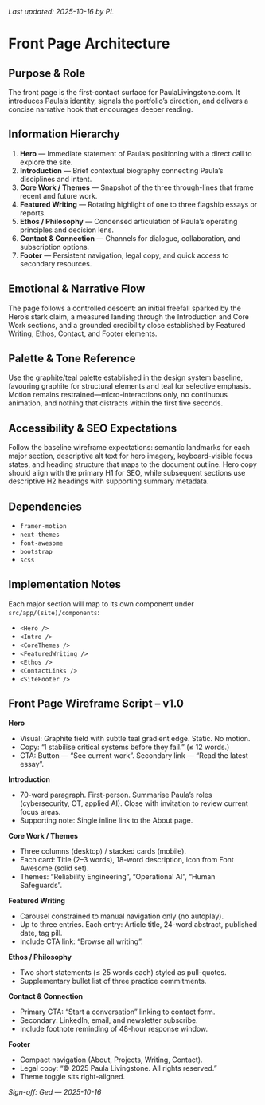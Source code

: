 _Last updated: 2025-10-16 by PL_

# Front Page Architecture

## Purpose & Role
The front page is the first-contact surface for PaulaLivingstone.com. It introduces Paula’s identity, signals the portfolio’s direction, and delivers a concise narrative hook that encourages deeper reading.

## Information Hierarchy
1. **Hero** — Immediate statement of Paula’s positioning with a direct call to explore the site.
2. **Introduction** — Brief contextual biography connecting Paula’s disciplines and intent.
3. **Core Work / Themes** — Snapshot of the three through-lines that frame recent and future work.
4. **Featured Writing** — Rotating highlight of one to three flagship essays or reports.
5. **Ethos / Philosophy** — Condensed articulation of Paula’s operating principles and decision lens.
6. **Contact & Connection** — Channels for dialogue, collaboration, and subscription options.
7. **Footer** — Persistent navigation, legal copy, and quick access to secondary resources.

## Emotional & Narrative Flow
The page follows a controlled descent: an initial freefall sparked by the Hero’s stark claim, a measured landing through the Introduction and Core Work sections, and a grounded credibility close established by Featured Writing, Ethos, Contact, and Footer elements.

## Palette & Tone Reference
Use the graphite/teal palette established in the design system baseline, favouring graphite for structural elements and teal for selective emphasis. Motion remains restrained—micro-interactions only, no continuous animation, and nothing that distracts within the first five seconds.

## Accessibility & SEO Expectations
Follow the baseline wireframe expectations: semantic landmarks for each major section, descriptive alt text for hero imagery, keyboard-visible focus states, and heading structure that maps to the document outline. Hero copy should align with the primary H1 for SEO, while subsequent sections use descriptive H2 headings with supporting summary metadata.

## Dependencies
- `framer-motion`
- `next-themes`
- `font-awesome`
- `bootstrap`
- `scss`

## Implementation Notes
Each major section will map to its own component under `src/app/(site)/components`:
- `<Hero />`
- `<Intro />`
- `<CoreThemes />`
- `<FeaturedWriting />`
- `<Ethos />`
- `<ContactLinks />`
- `<SiteFooter />`

## Front Page Wireframe Script – v1.0
**Hero**
- Visual: Graphite field with subtle teal gradient edge. Static. No motion.
- Copy: “I stabilise critical systems before they fail.” (≤ 12 words.)
- CTA: Button — “See current work”. Secondary link — “Read the latest essay”.

**Introduction**
- 70-word paragraph. First-person. Summarise Paula’s roles (cybersecurity, OT, applied AI). Close with invitation to review current focus areas.
- Supporting note: Single inline link to the About page.

**Core Work / Themes**
- Three columns (desktop) / stacked cards (mobile).
- Each card: Title (2–3 words), 18-word description, icon from Font Awesome (solid set).
- Themes: “Reliability Engineering”, “Operational AI”, “Human Safeguards”.

**Featured Writing**
- Carousel constrained to manual navigation only (no autoplay).
- Up to three entries. Each entry: Article title, 24-word abstract, published date, tag pill.
- Include CTA link: “Browse all writing”.

**Ethos / Philosophy**
- Two short statements (≤ 25 words each) styled as pull-quotes.
- Supplementary bullet list of three practice commitments.

**Contact & Connection**
- Primary CTA: “Start a conversation” linking to contact form.
- Secondary: LinkedIn, email, and newsletter subscribe.
- Include footnote reminding of 48-hour response window.

**Footer**
- Compact navigation (About, Projects, Writing, Contact).
- Legal copy: “© 2025 Paula Livingstone. All rights reserved.”
- Theme toggle sits right-aligned.

_Sign-off: Ged — 2025-10-16_
